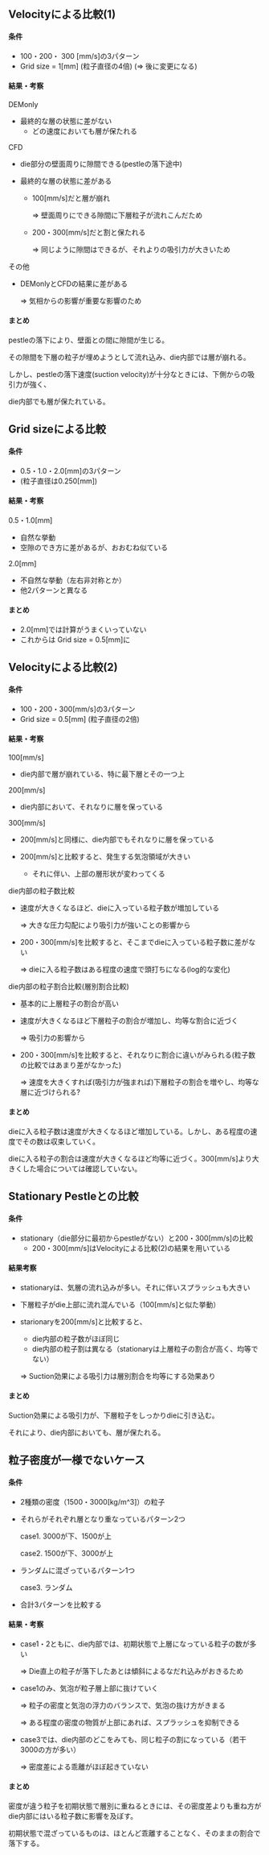 ## Velocityによる比較(1)  

#### 条件  

* 100・200・ 300 [mm/s]の3パターン  
* Grid size = 1[mm] (粒子直径の4倍)  (=> 後に変更になる)



#### 結果・考察 

DEMonly
* 最終的な層の状態に差がない
  * どの速度においても層が保たれる  

CFD

* die部分の壁面周りに隙間できる(pestleの落下途中)  

* 最終的な層の状態に差がある

  * 100[mm/s]だと層が崩れ

    => 壁面周りにできる隙間に下層粒子が流れこんだため

  * 200・300[mm/s]だと割と保たれる  

    => 同じように隙間はできるが、それよりの吸引力が大きいため

その他

* DEMonlyとCFDの結果に差がある

  => 気相からの影響が重要な影響のため  




#### まとめ  

pestleの落下により、壁面との間に隙間が生じる。

その隙間を下層の粒子が埋めようとして流れ込み、die内部では層が崩れる。

しかし、pestleの落下速度(suction velocity)が十分なときには、下側からの吸引力が強く、

die内部でも層が保たれている。



## Grid sizeによる比較  

#### 条件  

* 0.5・1.0・2.0[mm]の3パターン  
* (粒子直径は0.250[mm])



#### 結果・考察  

0.5・1.0[mm]

* 自然な挙動
* 空隙のでき方に差があるが、おおむね似ている

2.0[mm]

* 不自然な挙動（左右非対称とか）
* 他2パターンと異なる



#### まとめ  

* 2.0[mm]では計算がうまくいっていない
* これからは Grid size = 0.5[mm]に



## Velocityによる比較(2)

#### 条件  

* 100・200・300[mm/s]の3パターン
* Grid size = 0.5[mm] (粒子直径の2倍)



#### 結果・考察  

100[mm/s]

* die内部で層が崩れている、特に最下層とその一つ上

200[mm/s]

* die内部において、それなりに層を保っている

300[mm/s]

* 200[mm/s]と同様に、die内部でもそれなりに層を保っている

* 200[mm/s]と比較すると、発生する気泡領域が大きい  
  * それに伴い、上部の層形状が変わってくる  

die内部の粒子数比較

* 速度が大きくなるほど、dieに入っている粒子数が増加している

  => 大きな圧力勾配により吸引力が強いことの影響から

* 200・300[mm/s]を比較すると、そこまでdieに入っている粒子数に差がない

  => dieに入る粒子数はある程度の速度で頭打ちになる(log的な変化)  

die内部の粒子割合比較(層別割合比較)  

* 基本的に上層粒子の割合が高い

* 速度が大きくなるほど下層粒子の割合が増加し、均等な割合に近づく

  => 吸引力の影響から

* 200・300[mm/s]を比較すると、それなりに割合に違いがみられる(粒子数の比較ではあまり差がなかった)  

  => 速度を大きくすれば(吸引力が強まれば)下層粒子の割合を増やし、均等な層に近づけられる?



#### まとめ

dieに入る粒子数は速度が大きくなるほど増加している。しかし、ある程度の速度でその数は収束していく。

dieに入る粒子の割合は速度が大きくなるほど均等に近づく。300[mm/s]より大きくした場合については確認していない。



## Stationary Pestleとの比較  

#### 条件  

* stationary（die部分に最初からpestleがない）と200・300[mm/s]の比較
  * 200・300[mm/s]はVelocityによる比較(2)の結果を用いている  



#### 結果考察  

* stationaryは、気層の流れ込みが多い。それに伴いスプラッシュも大きい

* 下層粒子がdie上部に流れ混んでいる（100[mm/s]と似た挙動）

* starionaryを200[mm/s]と比較すると、

  * die内部の粒子数がほぼ同じ
  * die内部の粒子割は異なる（stationaryは上層粒子の割合が高く、均等でない）

  => Suction効果による吸引力は層別割合を均等にする効果あり



#### まとめ

Suction効果による吸引力が、下層粒子をしっかりdieに引き込む。

それにより、die内部においても、層が保たれる。



## 粒子密度が一様でないケース  

#### 条件  

* 2種類の密度（1500・3000[kg/m^3]）の粒子

* それらがそれぞれ層となり重なっているパターン2つ

  case1. 3000が下、1500が上

  case2. 1500が下、3000が上

* ランダムに混ざっているパターン1つ

  case3. ランダム

* 合計3パターンを比較する



#### 結果・考察  

* case1・2ともに、die内部では、初期状態で上層になっている粒子の数が多い

  => Die直上の粒子が落下したあとは傾斜によるなだれ込みがおきるため

* case1のみ、気泡が粒子層上部に抜けていく

  => 粒子の密度と気泡の浮力のバランスで、気泡の抜け方がきまる

  => ある程度の密度の物質が上部にあれば、スプラッシュを抑制できる

* case3では、die内部のどこをみても、同じ粒子の割になっている（若干3000の方が多い）

  => 密度差による乖離がほぼ起きていない


#### まとめ

密度が違う粒子を初期状態で層別に重ねるときには、その密度差よりも重ね方がdie内部にはいる粒子数に影響を及ぼす。

初期状態で混ざっているものは、ほとんど乖離することなく、そのままの割合で落下する。